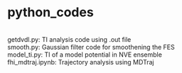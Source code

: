 # python_codes
<br>
getdvdl.py: TI analysis code using .out file
<br>
smooth.py: Gaussian filter code for smoothening the FES
<br>
model_ti.py: TI of a model potential in NVE ensemble
<br>
fhi_mdtraj.ipynb: Trajectory analysis using MDTraj
